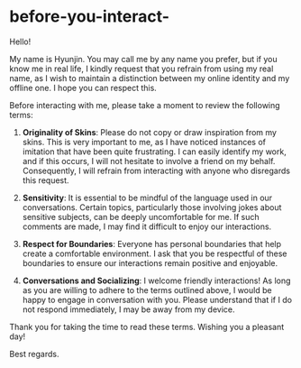 # before-you-interact-
Hello!

My name is Hyunjin. You may call me by any name you prefer, but if you know me in real life, I kindly request that you refrain from using my real name, as I wish to maintain a distinction between my online identity and my offline one. I hope you can respect this.

Before interacting with me, please take a moment to review the following terms:

1. **Originality of Skins**: Please do not copy or draw inspiration from my skins. This is very important to me, as I have noticed instances of imitation that have been quite frustrating. I can easily identify my work, and if this occurs, I will not hesitate to involve a friend on my behalf. Consequently, I will refrain from interacting with anyone who disregards this request.

2. **Sensitivity**: It is essential to be mindful of the language used in our conversations. Certain topics, particularly those involving jokes about sensitive subjects, can be deeply uncomfortable for me. If such comments are made, I may find it difficult to enjoy our interactions.

3. **Respect for Boundaries**: Everyone has personal boundaries that help create a comfortable environment. I ask that you be respectful of these boundaries to ensure our interactions remain positive and enjoyable.

4. **Conversations and Socializing**: I welcome friendly interactions! As long as you are willing to adhere to the terms outlined above, I would be happy to engage in conversation with you. Please understand that if I do not respond immediately, I may be away from my device.

Thank you for taking the time to read these terms. Wishing you a pleasant day!

Best regards.

